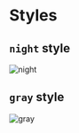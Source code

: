 # Styles

## `night` style

![night](http://i.imgur.com/1jn0DLs.png)

## `gray` style

![gray](http://i.imgur.com/66QKEwL.png)